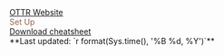 
<div class = "header_box">
<u>OTTR Website</u><br><span style = "color:#986753;"> Set Up </span>
</div>

 <div class = "png_button"><a href="https://github.com/jhudsl/cheatsheets/blob/main/pngs/ottr_website.png?raw=true">Download cheatsheet</a></div>

 <div class = "time">**Last updated: `r format(Sys.time(), '%B %d, %Y')`** </div>
